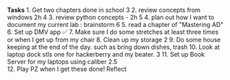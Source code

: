 **Tasks**
	1. Get two chapters done in school 3 
	2. review concepts from windows 2h 4
	3. review python concepts - 2h 5
	4. plan out how I want to document my current lab : brainstorm 6
	5. read a chapter of "Mastering AD"
	6. Set up DMV app ✅
	7. Make sure I do some stretches at least three times or when I get up from my chair 
	8. Clean up my storage 2 
	9. Do some house keeping at the end of the day. such as bring down dishes, trash 
	10. Look at laptop dock stls one for hackerberry and my beater. 3
	11. Set up Book Server for my laptops using caliber 2.5   
	12. Play PZ when I get these done! 
Reflect 
